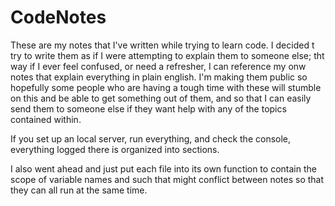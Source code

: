 # CodeNotes

These are my notes that I've written while trying to learn code. I decided t try to write them as if I were attempting to explain them to someone else; tht way if I ever feel confused, or need a refresher, I can reference my onw notes that explain everything in plain english. I'm making them public so hopefully some people who are having a tough time with these will stumble on this and be able to get something out of them, and so that I can easily send them to someone else if they want help with any of the topics contained within.

If you set up an local server, run everything, and check the console, everything logged there is organized into sections.

I also went ahead and just put each file into its own function to contain the scope of variable names and such that might conflict between notes so that they can all run at the same time.